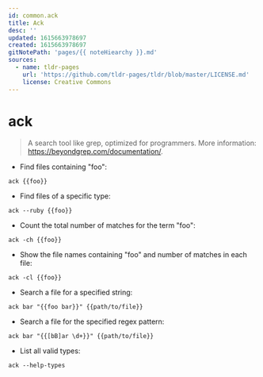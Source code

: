 ```yaml
---
id: common.ack
title: Ack
desc: ''
updated: 1615663978697
created: 1615663978697
gitNotePath: 'pages/{{ noteHiearchy }}.md'
sources:
  - name: tldr-pages
    url: 'https://github.com/tldr-pages/tldr/blob/master/LICENSE.md'
    license: Creative Commons
---
```

# ack

> A search tool like grep, optimized for programmers.
> More information: <https://beyondgrep.com/documentation/>.

- Find files containing "foo":

`ack {{foo}}`

- Find files of a specific type:

`ack --ruby {{foo}}`

- Count the total number of matches for the term "foo":

`ack -ch {{foo}}`

- Show the file names containing "foo" and number of matches in each file:

`ack -cl {{foo}}`

- Search a file for a specified string:

`ack bar "{{foo bar}}" {{path/to/file}}`

- Search a file for the specified regex pattern:

`ack bar "{{[bB]ar \d+}}" {{path/to/file}}`

- List all valid types:

`ack --help-types`

